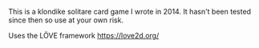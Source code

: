 This is a klondike solitare card game I wrote in 2014. It hasn't been tested since then so use at your own risk.

Uses the LÖVE framework https://love2d.org/
